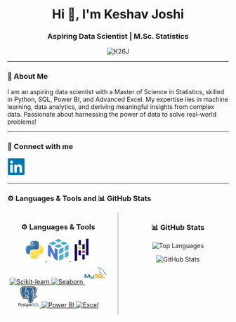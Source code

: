 <h1 align="center">Hi 👋, I'm Keshav Joshi</h1>
<h3 align="center">Aspiring Data Scientist | M.Sc. Statistics</h3>

<p align="center">
  <img src="https://komarev.com/ghpvc/?username=K26J&label=Profile%20views&color=0e75b6&style=flat" alt="K26J" />
</p>

---

### 🚀 About Me  
I am an aspiring data scientist with a Master of Science in Statistics, skilled in Python, SQL, Power BI, and Advanced Excel. My expertise lies in machine learning, data analytics, and deriving meaningful insights from complex data. Passionate about harnessing the power of data to solve real-world problems!

---

### 🔗 Connect with me  
<p align="left">
  <a href="https://www.linkedin.com/in/keshav-m-joshi/" target="_blank">
    <img src="https://raw.githubusercontent.com/devicons/devicon/master/icons/linkedin/linkedin-original.svg" alt="LinkedIn" width="40" height="40"/>
  </a>
</p>

---

### ⚙️ Languages & Tools and 📊 GitHub Stats  

<div style="display: flex; justify-content: space-between;">

<!-- Left Side: Languages & Tools -->
<div style="width: 50%; border-right: 2px solid #ccc; padding-right: 20px;">
  <h3 align="center">⚙️ Languages & Tools</h3>
  <p align="center">
    <a href="https://www.python.org/" target="_blank">
      <img src="https://raw.githubusercontent.com/devicons/devicon/master/icons/python/python-original.svg" alt="Python" width="50" height="50"/>
    </a>
    <a href="https://numpy.org/" target="_blank">
      <img src="https://raw.githubusercontent.com/devicons/devicon/master/icons/numpy/numpy-original.svg" alt="NumPy" width="50" height="50"/>
    </a>
    <a href="https://pandas.pydata.org/" target="_blank">
      <img src="https://raw.githubusercontent.com/devicons/devicon/master/icons/pandas/pandas-original.svg" alt="Pandas" width="50" height="50"/>
    </a>
    <a href="https://scikit-learn.org/" target="_blank">
      <img src="https://upload.wikimedia.org/wikipedia/commons/0/05/Scikit_learn_logo_small.svg" alt="Scikit-learn" width="50" height="50"/>
    </a>
    <a href="https://seaborn.pydata.org/" target="_blank">
      <img src="https://seaborn.pydata.org/_images/logo-mark-lightbg.svg" alt="Seaborn" width="50" height="50"/>
    </a>
    <a href="https://www.mysql.com/" target="_blank">
      <img src="https://raw.githubusercontent.com/devicons/devicon/master/icons/mysql/mysql-original-wordmark.svg" alt="MySQL" width="50" height="50"/>
    </a>
    <a href="https://www.postgresql.org/" target="_blank">
      <img src="https://raw.githubusercontent.com/devicons/devicon/master/icons/postgresql/postgresql-original-wordmark.svg" alt="PostgreSQL" width="50" height="50"/>
    </a>
    <a href="https://powerbi.microsoft.com/" target="_blank">
      <img src="https://cdn.freelogovectors.net/wp-content/uploads/2023/11/power-bi-logo-freelogovectors.net_.png" alt="Power BI" width="50" height="50"/>
    </a>
    <a href="https://www.microsoft.com/en-us/microsoft-365/excel" target="_blank">
      <img src="https://cdn.shopify.com/s/files/1/0090/2125/9831/collections/Microsoft_Office_Excel.png?v=1705563348" alt="Excel" width="50" height="50"/>
    </a>
  </p>
</div>

<!-- Right Side: GitHub Stats -->
<div style="width: 50%; padding-left: 20px;">
  <h3 align="center">📊 GitHub Stats</h3>
  <p align="center">
    <img src="https://github-readme-stats.vercel.app/api/top-langs?username=K26J&show_icons=true&locale=en&layout=compact&size_weight=0.5" alt="Top Languages" />
  </p>
  <p align="center">
    <img src="https://github-readme-stats.vercel.app/api?username=K26J&show_icons=true&locale=en&size_weight=0.5" alt="GitHub Stats" />
  </p>
</div>

</div>
